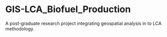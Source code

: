 # GIS-LCA_Biofuel_Production
A post-graduate research project integrating geospatial analysis in to LCA methodology.
